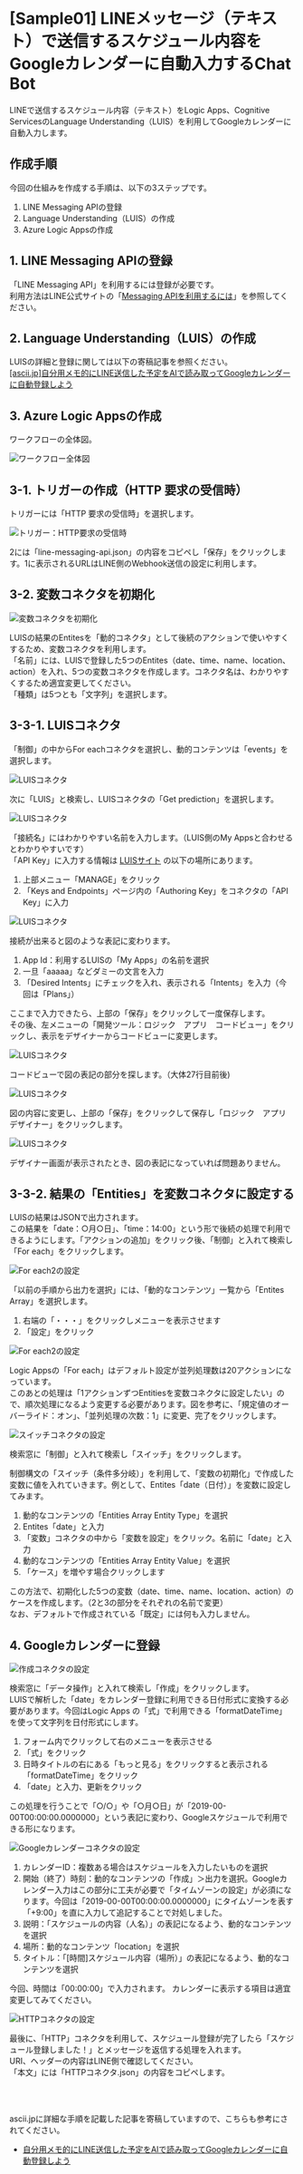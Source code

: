 # [Sample01] LINEメッセージ（テキスト）で送信するスケジュール内容をGoogleカレンダーに自動入力するChat Bot

LINEで送信するスケジュール内容（テキスト）をLogic Apps、Cognitive ServicesのLanguage Understanding（LUIS）を利用してGoogleカレンダーに自動入力します。

## 作成手順

今回の仕組みを作成する手順は、以下の3ステップです。

1. LINE Messaging APIの登録
2. Language Understanding（LUIS）の作成
3. Azure Logic Appsの作成

## 1. LINE Messaging APIの登録

「LINE Messaging API」を利用するには登録が必要です。<br>
利用方法はLINE公式サイトの「[Messaging APIを利用するには](https://developers.line.biz/ja/docs/messaging-api/getting-started/)」を参照してください。

## 2. Language Understanding（LUIS）の作成

LUISの詳細と登録に関しては以下の寄稿記事を参照ください。  
[[ascii.jp]自分用メモ的にLINE送信した予定をAIで読み取ってGoogleカレンダーに自動登録しよう](https://ascii.jp/elem/000/001/770/1770731/)

## 3. Azure Logic Appsの作成

ワークフローの全体図。

![ワークフロー全体図](img/sample01-1.jpg)

## 3-1. トリガーの作成（HTTP 要求の受信時）

トリガーには「HTTP 要求の受信時」を選択します。<br>

![トリガー：HTTP要求の受信時](img/sample01-2.jpg)

2には「line-messaging-api.json」の内容をコピペし「保存」をクリックします。1に表示されるURLはLINE側のWebhook送信の設定に利用します。

## 3-2. 変数コネクタを初期化

![変数コネクタを初期化](img/sample01-3.jpg)

LUISの結果のEntitesを「動的コネクタ」として後続のアクションで使いやすくするため、変数コネクタを利用します。<br>
「名前」には、LUISで登録した5つのEntites（date、time、name、location、action）を入れ、5つの変数コネクタを作成します。コネクタ名は、わかりやすくするため適宜変更してください。<br>
「種類」は5つとも「文字列」を選択します。

## 3-3-1. LUISコネクタ

「制御」の中からFor eachコネクタを選択し、動的コンテンツは「events」を選択します。

![LUISコネクタ](img/sample01-4.png)

次に「LUIS」と検索し、LUISコネクタの「Get prediction」を選択します。

![LUISコネクタ](img/sample01-5.png)

「接続名」にはわかりやすい名前を入力します。（LUIS側のMy Appsと合わせるとわかりやすいです）<br>
「API Key」に入力する情報は [LUISサイト](https://LUIS.ai) の以下の場所にあります。

1. 上部メニュー「MANAGE」をクリック
2. 「Keys and Endpoints」ページ内の「Authoring Key」をコネクタの「API Key」に入力

![LUISコネクタ](img/sample01-6.png)

接続が出来ると図のような表記に変わります。<br>

1. App Id：利用するLUISの「My Apps」の名前を選択
2. 一旦「aaaaa」などダミーの文言を入力
3. 「Desired Intents」にチェックを入れ、表示される「Intents」を入力（今回は「Plans」）

ここまで入力できたら、上部の「保存」をクリックして一度保存します。<br>
その後、左メニューの「開発ツール：ロジック　アプリ　コードビュー」をクリックし、表示をデザイナーからコードビューに変更します。

![LUISコネクタ](img/sample01-6a.png)

コードビューで図の表記の部分を探します。（大体27行目前後)

![LUISコネクタ](img/sample01-6b.png)

図の内容に変更し、上部の「保存」をクリックして保存し「ロジック　アプリ　デザイナー」をクリックします。

![LUISコネクタ](img/sample01-7.jpg)

デザイナー画面が表示されたとき、図の表記になっていれば問題ありません。

## 3-3-2. 結果の「Entities」を変数コネクタに設定する

LUISの結果はJSONで出力されます。<br>
この結果を「date：○月○日」、「time：14:00」という形で後続の処理で利用できるようにします。「アクションの追加」をクリック後、「制御」と入れて検索し「For each」をクリックします。

![For each2の設定](img/sample01-8.png)

「以前の手順から出力を選択」には、「動的なコンテンツ」一覧から「Entites Array」を選択します。

1. 右端の「・・・」をクリックしメニューを表示させます
2. 「設定」をクリック

![For each2の設定](img/sample01-9.png)

Logic Appsの「For each」はデフォルト設定が並列処理数は20アクションになっています。<br>このあとの処理は「1アクションずつEntitiesを変数コネクタに設定したい」ので、順次処理になるよう変更する必要があります。図を参考に、「規定値のオーバーライド：オン」、「並列処理の次数：1」に変更、完了をクリックします。

![スイッチコネクタの設定](img/sample01-010.png)

検索窓に「制御」と入れて検索し「スイッチ」をクリックします。<br>

制御構文の「スイッチ（条件多分岐）」を利用して、「変数の初期化」で作成した変数に値を入れていきます。例として、Entites「date（日付）」を変数に設定してみます。

1. 動的なコンテンツの「Entities Array Entity Type」を選択
2. Entites「date」と入力
3. 「変数」コネクタの中から「変数を設定」をクリック。名前に「date」と入力
4. 動的なコンテンツの「Entities Array Entity Value」を選択
5. 「ケース」を増やす場合クリックします

この方法で、初期化した5つの変数（date、time、name、location、action）のケースを作成します。（2と3の部分をそれぞれの名前で変更）<br>
なお、デフォルトで作成されている「既定」には何も入力しません。

## 4. Googleカレンダーに登録

![作成コネクタの設定](img/sample01-011.png)

検索窓に「データ操作」と入れて検索し「作成」をクリックします。<br>
LUISで解析した「date」をカレンダー登録に利用できる日付形式に変換する必要があります。今回はLogic Apps の「式」で利用できる「formatDateTime」を使って文字列を日付形式にします。<br>

1. フォーム内でクリックして右のメニューを表示させる
2. 「式」をクリック
3. 日時タイトルの右にある「もっと見る」をクリックすると表示される「formatDateTime」をクリック
4. 「date」と入力、更新をクリック

この処理を行うことで「○/○」や「○月○日」が「2019-00-00T00:00:00.0000000」という表記に変わり、Googleスケジュールで利用できる形になります。

![Googleカレンダーコネクタの設定](img/sample01-012.png)

1. カレンダーID：複数ある場合はスケジュールを入力したいものを選択
2. 開始（終了）時刻：動的なコンテンツの「作成」＞出力を選択。Googleカレンダー入力はこの部分に工夫が必要で「タイムゾーンの設定」が必須になります。今回は「2019-00-00T00:00:00.0000000」にタイムゾーンを表す「+9:00」を直に入力して追記することで対処しました。
3. 説明：「スケジュールの内容（人名）」の表記になるよう、動的なコンテンツを選択
4. 場所：動的なコンテンツ「location」を選択
5. タイトル：「[時間]スケジュール内容（場所）」の表記になるよう、動的なコンテンツを選択

今回、時間は「00:00:00」で入力されます。
カレンダーに表示する項目は適宜変更してみてください。

![HTTPコネクタの設定](img/sample01-013.png)

最後に、「HTTP」コネクタを利用して、スケジュール登録が完了したら「スケジュール登録しました！」とメッセージを返信する処理を入れます。<br>
URI、ヘッダーの内容はLINE側で確認してください。<br>
「本文」には「HTTPコネクタ.json」の内容をコピペします。<br>

<br>
<br>

ascii.jpに詳細な手順を記載した記事を寄稿していますので、こちらも参考にされてください。

- [自分用メモ的にLINE送信した予定をAIで読み取ってGoogleカレンダーに自動登録しよう](https://ascii.jp/elem/000/001/770/1770731/)